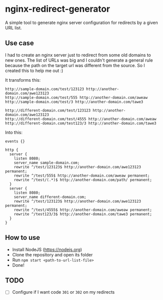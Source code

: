 # nginx-redirect-generator
A simple tool to generate nginx server configuration for redirects by a given URL list.

## Use case
I had to create an nginx server just to redirect from some old domains to new ones. The list of URLs was big and I couldn't generate a general rule because the path on the target url was different from the source. So I created this to help me out :)

It transforms this:

```
http://sample-domain.com/test/123123 http://another-domain.com/awe123123
http://sample-domain.com/test/555 http://another-domain.com/aweaw
http://sample-domain.com/test/3 http://another-domain.com/tawe3

http://different-domain.com/test/123123 http://another-domain.com/awe123123
http://different-domain.com/test/4555 http://another-domain.com/aweaw
http://different-domain.com/test123/3 http://another-domain.com/tawe3
```

Into this:

```nginx
events {}

http {
  server {
    listen 8080;
    server_name sample-domain.com;
    rewrite ^/test/123123$ http://another-domain.com/awe123123 permanent;
    rewrite ^/test/555$ http://another-domain.com/aweaw permanent;
    rewrite ^/test/(.*)$ http://another-domain.com/path/ permanent;
  }
  server {
    listen 8080;
    server_name different-domain.com;
    rewrite ^/test/123123$ http://another-domain.com/awe123123 permanent;
    rewrite ^/test/4555$ http://another-domain.com/aweaw permanent;
    rewrite ^/test123/3$ http://another-domain.com/tawe3 permanent;
  }
}
```

## How to use
* Install NodeJS (https://nodejs.org)
* Clone the repository and open its folder
* Run `npm start <path-to-url-list-file>`
* Done!

## TODO
* [ ] Configure if I want code `301` or `302` on my redirects
